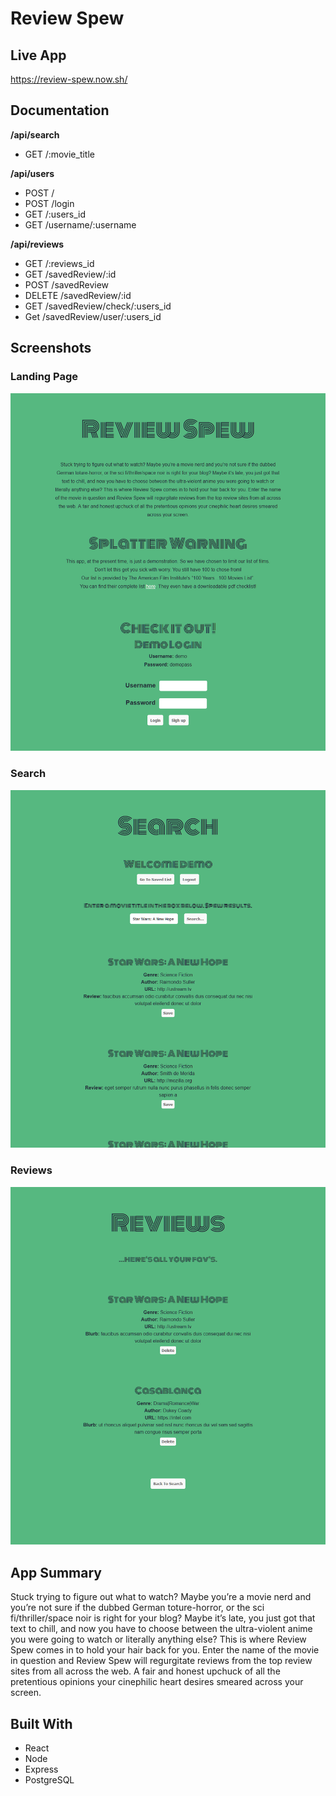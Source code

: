# Review Spew

## Live App
https://review-spew.now.sh/

## Documentation

**/api/search**
- GET /:movie_title

**/api/users**
- POST /
- POST /login
- GET /:users_id
- GET /username/:username


**/api/reviews**
- GET /:reviews_id
- GET /savedReview/:id
- POST /savedReview
- DELETE /savedReview/:id
- GET /savedReview/check/:users_id
- Get /savedReview/user/:users_id

## Screenshots

### Landing Page
![Landing Page](assets/Landing.png)

### Search
![Search Page](assets/Search.png)

### Reviews
![Review Page](assets/Reviews.png)

## App Summary
Stuck trying to figure out what to watch? Maybe you’re a movie nerd and you’re not sure if the dubbed German toture-horror, or the sci fi/thriller/space noir is right for your blog? Maybe it’s late, you just got that text to chill, and now you have to choose between the ultra-violent anime you were going to watch or literally anything else? This is where Review Spew comes in to hold your hair back for you. Enter the name of the movie in question and Review Spew will regurgitate reviews from the top review sites from all across the web. A fair and honest upchuck of all the pretentious opinions your cinephilic heart desires smeared across your screen.

## Built With
- React
- Node
- Express
- PostgreSQL
